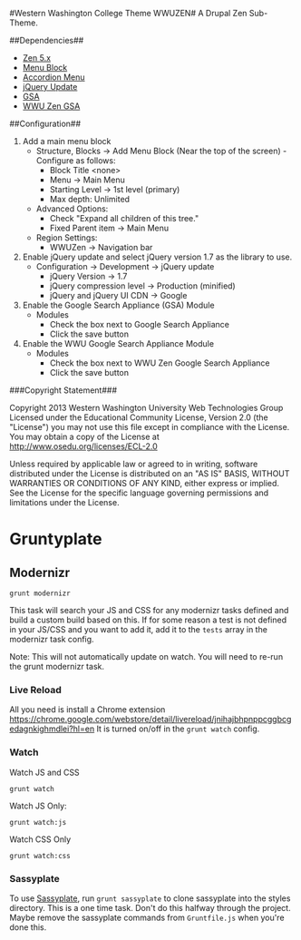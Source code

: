 #Western Washington College Theme WWUZEN#
A Drupal Zen Sub-Theme.

##Dependencies##
  * [Zen 5.x](http://drupal.org/project/zen)
  * [Menu Block](http://drupal.org/project/menu_block)
  * [Accordion Menu](http://drupal.org/project/accordion_menu)
  * [jQuery Update](http://drupal.org/project/jquery_update)
  * [GSA](https://drupal.org/project/google_appliance)
  * [WWU Zen GSA](https://bitbucket.org/wwuweb/wwu-google-search-appliance)

##Configuration##
1. Add a main menu block
    - Structure, Blocks -> Add Menu Block (Near the top of the screen) - Configure as follows:
        - Block Title &lt;none&gt;
        - Menu -> Main Menu
        - Starting Level -> 1st level (primary)
        - Max depth: Unlimited
    - Advanced Options:
        - Check "Expand all children of this tree."
        - Fixed Parent item -> Main Menu
    - Region Settings:
        - WWUZen -> Navigation bar
2. Enable jQuery update and select jQuery version 1.7 as the library to use.
    - Configuration -> Development -> jQuery update
        - jQuery Version -> 1.7
        - jQuery compression level -> Production (minified)
        - jQuery and jQuery UI CDN -> Google
3. Enable the Google Search Appliance (GSA) Module
    - Modules
        - Check the box next to Google Search Appliance
        - Click the save button
4. Enable the WWU Google Search Appliance Module
    - Modules
        - Check the box next to WWU Zen Google Search Appliance
        - Click the save button


###Copyright Statement###

Copyright 2013 Western Washington University Web Technologies Group Licensed under the Educational Community License, Version 2.0 (the "License") you may not use this file except in compliance with the License. You may obtain a copy of the License at http://www.osedu.org/licenses/ECL-2.0

Unless required by applicable law or agreed to in writing, software distributed under the License is distributed on an "AS IS" BASIS, WITHOUT WARRANTIES OR CONDITIONS OF ANY KIND, either express
or implied. See the License for the specific language governing permissions and limitations under the License.


Gruntyplate
===========

## Modernizr

  ```
  grunt modernizr
  ```

  This task will search your JS and CSS for any modernizr tasks defined and build a custom build based on this.  If for some reason a test is not defined in your JS/CSS and you want to add it, add it to the `tests` array in the modernizr task config.

  Note: This will not automatically update on watch.  You will need to re-run the grunt modernizr task.


### Live Reload
All you need is install a Chrome extension
https://chrome.google.com/webstore/detail/livereload/jnihajbhpnppcggbcgedagnkighmdlei?hl=en
It is turned on/off in the `grunt watch` config.

### Watch
  Watch JS and CSS

  ```
  grunt watch
  ```

  Watch JS Only:

  ```
  grunt watch:js
  ```

  Watch CSS Only
  ```
  grunt watch:css
  ```

### Sassyplate
  To use [Sassyplate](https://github.com/domain7/sassyplate), run `grunt sassyplate` to clone sassyplate into the styles directory.  This is a one time task.  Don't do this halfway through the project.  Maybe remove the sassyplate commands from `Gruntfile.js` when you're done this.
